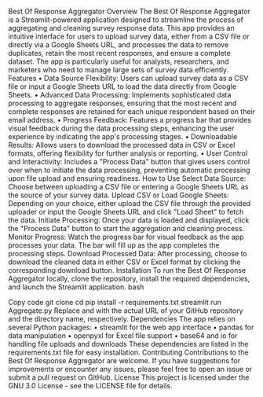 Best Of Response Aggregator
Overview
The Best Of Response Aggregator is a Streamlit-powered application designed to streamline the process of aggregating and cleaning survey response data. This app provides an intuitive interface for users to upload survey data, either from a CSV file or directly via a Google Sheets URL, and processes the data to remove duplicates, retain the most recent responses, and ensure a complete dataset. The app is particularly useful for analysts, researchers, and marketers who need to manage large sets of survey data efficiently.
Features
	•	Data Source Flexibility: Users can upload survey data as a CSV file or input a Google Sheets URL to load the data directly from Google Sheets.
	•	Advanced Data Processing: Implements sophisticated data processing to aggregate responses, ensuring that the most recent and complete responses are retained for each unique respondent based on their email address.
	•	Progress Feedback: Features a progress bar that provides visual feedback during the data processing steps, enhancing the user experience by indicating the app's processing stages.
	•	Downloadable Results: Allows users to download the processed data in CSV or Excel formats, offering flexibility for further analysis or reporting.
	•	User Control and Interactivity: Includes a "Process Data" button that gives users control over when to initiate the data processing, preventing automatic processing upon file upload and ensuring readiness.
How to Use
		Select Data Source: Choose between uploading a CSV file or entering a Google Sheets URL as the source of your survey data.
		Upload CSV or Load Google Sheets: Depending on your choice, either upload the CSV file through the provided uploader or input the Google Sheets URL and click "Load Sheet" to fetch the data.
		Initiate Processing: Once your data is loaded and displayed, click the "Process Data" button to start the aggregation and cleaning process.
		Monitor Progress: Watch the progress bar for visual feedback as the app processes your data. The bar will fill up as the app completes the processing steps.
		Download Processed Data: After processing, choose to download the cleaned data in either CSV or Excel format by clicking the corresponding download button.
Installation
To run the Best Of Response Aggregator locally, clone the repository, install the required dependencies, and launch the Streamlit application.
bash

Copy code
git clone <repository-url> cd <repository-directory> pip install -r requirements.txt streamlit run Aggregate.py
Replace <repository-url> and <repository-directory> with the actual URL of your GitHub repository and the directory name, respectively.
Dependencies
The app relies on several Python packages:
	•	streamlit for the web app interface
	•	pandas for data manipulation
	•	openpyxl for Excel file support
	•	base64 and io for handling file uploads and downloads
These dependencies are listed in the requirements.txt file for easy installation.
Contributing
Contributions to the Best Of Response Aggregator are welcome. If you have suggestions for improvements or encounter any issues, please feel free to open an issue or submit a pull request on GitHub.
License
This project is licensed under the GNU 3.0 License - see the LICENSE file for details.
